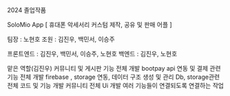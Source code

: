 2024 졸업작품

SoloMio App [ 휴대폰 악세서리 커스텀 제작, 공유 및 판매 어플 ]

팀장 : 노현호
조원 : 김진우, 백민서, 이승주

프론트엔드 : 김진우, 백민서, 이승주, 노현호
백엔드 : 김진우, 노현호

맡은 역할(김진우)
커뮤니티 및 게시판 기능 전체 개발
bootpay api 연동 및 결제 관련 기능 전체 개발
firebase , storage 연동, 데이터 구조 생성 및 관리
Db, storage관련 전체 코드 및 기능 개발
커뮤니티 전체 Ui 개발
여러 기능들이 연결되도록 연결하는 작업
